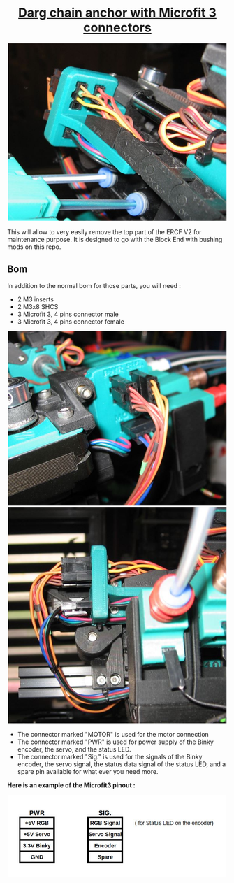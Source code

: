 <h1 align="center"><ins>Darg chain anchor with Microfit 3 connectors </ins></h1>


<p align=center><img src="Images/anchor3.JPG" width="500" alt="all-opacity80.JPG"> </p>

This will allow to very easily remove the top part of the ERCF V2 for maintenance purpose.
It is designed to go with the Block End with bushing mods on this repo.

## Bom
In addition to the normal bom for those parts, you will need :
* 2 M3 inserts
* 2 M3x8 SHCS 
* 3 Microfit 3, 4 pins connector male
* 3 Microfit 3, 4 pins connector female  

<p align=center><img src="Images/anchor1.JPG" width="500" alt="Bom.JPG"><img src="Images/anchor2.JPG" width="500" alt="Bom.JPG"> </p>

* The connector marked "MOTOR" is used for the motor connection
* The connector marked "PWR" is used for power supply of the Binky encoder, the servo, and the status LED.
* The connector marked "Sig." is used for the signals of the Binky encoder, the servo signal, the status data signal of the status LED, and a spare pin available for what ever you need more. 

**Here is an example of the Microfit3 pinout :**

<p align=center><img src="Images/pinout.JPG" width="500" alt="all-opacity80.JPG"> </p>


